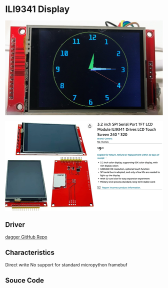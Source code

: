 # ILI9341 Display

![](../../img/tft-clock-face.jpg)

![](../../img/ili9341-listing.png)

## Driver

[dagger GitHub Repo](https://github.com/rdagger/micropython-ili9341)

## Characteristics

Direct write
No support for standard micropython framebuf

## Souce Code

